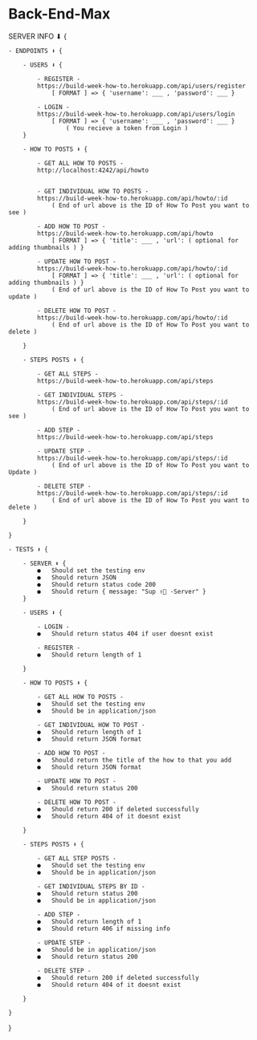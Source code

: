 # Back-End-Max

SERVER INFO ⬇︎ {

    - ENDPOINTS ⬇︎ {

        - USERS ⬇︎ {

            - REGISTER -
            https://build-week-how-to.herokuapp.com/api/users/register
                [ FORMAT ] => { 'username': ___ , 'password': ___ }

            - LOGIN -
            https://build-week-how-to.herokuapp.com/api/users/login
                [ FORMAT ] => { 'username': ___ , 'password': ___ }
                    ( You recieve a token from Login )
        }

        - HOW TO POSTS ⬇︎ {

            - GET ALL HOW TO POSTS -
            http://localhost:4242/api/howto
                

            - GET INDIVIDUAL HOW TO POSTS -
            https://build-week-how-to.herokuapp.com/api/howto/:id
                ( End of url above is the ID of How To Post you want to see )

            - ADD HOW TO POST -
            https://build-week-how-to.herokuapp.com/api/howto
                [ FORMAT ] => { 'title': ___ , 'url': ( optional for adding thumbnails ) }

            - UPDATE HOW TO POST -
            https://build-week-how-to.herokuapp.com/api/howto/:id
                [ FORMAT ] => { 'title': ___ , 'url': ( optional for adding thumbnails ) }
                ( End of url above is the ID of How To Post you want to update )

            - DELETE HOW TO POST -
            https://build-week-how-to.herokuapp.com/api/howto/:id
                ( End of url above is the ID of How To Post you want to delete )

        }

        - STEPS POSTS ⬇︎ {

            - GET ALL STEPS -
            https://build-week-how-to.herokuapp.com/api/steps

            - GET INDIVIDUAL STEPS -
            https://build-week-how-to.herokuapp.com/api/steps/:id
                ( End of url above is the ID of How To Post you want to see )

            - ADD STEP -
            https://build-week-how-to.herokuapp.com/api/steps

            - UPDATE STEP -
            https://build-week-how-to.herokuapp.com/api/steps/:id
                ( End of url above is the ID of How To Post you want to Update )

            - DELETE STEP -
            https://build-week-how-to.herokuapp.com/api/steps/:id
                ( End of url above is the ID of How To Post you want to delete )

        }

    }

    - TESTS ⬇︎ {

        - SERVER ⬇︎ {
            ●   Should set the testing env 
            ●   Should return JSON
            ●   Should return status code 200
            ●   Should return { message: "Sup ✌🏼 -Server" }
        }

        - USERS ⬇︎ {

            - LOGIN -
            ●   Should return status 404 if user doesnt exist

            - REGISTER -
            ●   Should return length of 1

        }

        - HOW TO POSTS ⬇︎ {

            - GET ALL HOW TO POSTS -
            ●   Should set the testing env
            ●   Should be in application/json

            - GET INDIVIDUAL HOW TO POST -
            ●   Should return length of 1
            ●   Should return JSON format

            - ADD HOW TO POST -
            ●   Should return the title of the how to that you add
            ●   Should return JSON format

            - UPDATE HOW TO POST -
            ●   Should return status 200

            - DELETE HOW TO POST -
            ●   Should return 200 if deleted successfully
            ●   Should return 404 of it doesnt exist

        }

        - STEPS POSTS ⬇︎ {

            - GET ALL STEP POSTS -
            ●   Should set the testing env
            ●   Should be in application/json

            - GET INDIVIDUAL STEPS BY ID -
            ●   Should return status 200
            ●   Should be in application/json

            - ADD STEP -
            ●   Should return length of 1
            ●   Should return 406 if missing info

            - UPDATE STEP -
            ●   Should be in application/json
            ●   Should return status 200

            - DELETE STEP -
            ●   Should return 200 if deleted successfully
            ●   Should return 404 of it doesnt exist

        }

    }
}
